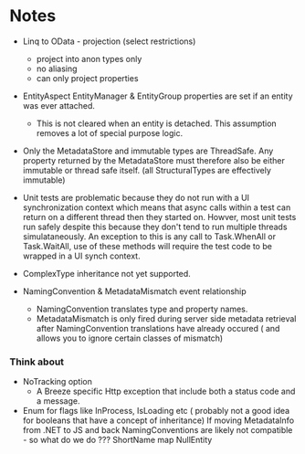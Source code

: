 ﻿# Notes 
  
- Linq to OData - projection (select restrictions)
    - project into anon types only
	- no aliasing
	- can only project properties 

- EntityAspect EntityManager & EntityGroup properties are set if an entity was ever attached. 
	- This is not cleared when an entity is detached.  This assumption removes a lot  of special purpose logic.


- Only the MetadataStore and immutable types are ThreadSafe.  Any property returned by the MetadataStore 
must therefore also be either immutable or thread safe itself. (all StructuralTypes are effectively immutable)

- Unit tests are problematic because they do not run with a UI synchronization context which means that async calls within a test can return on 
a different thread then they started on.  Howver, most unit tests run safely despite this because they don't tend to run multiple threads simulataneously.
An exception to this is any call to Task.WhenAll or Task.WaitAll, use of these methods will require the test code to be wrapped in a UI synch context.

- ComplexType inheritance not yet supported.

- NamingConvention & MetadataMismatch event relationship
    - NamingConvention translates type and property names. 
    - MetadataMismatch is only fired during server side metadata retrieval after NamingConvention translations have already occured ( and allows you to ignore certain classes of mismatch) 

### Think about

- NoTracking option
    - A Breeze specific Http exception that include both a status code and a message.
- Enum for flags like InProcess, IsLoading etc ( probably not a good idea for booleans that have a concept of inheritance)
If moving MetadataInfo from .NET to JS and back NamingConventions are likely not compatible - so what do we do ???
ShortName map
NullEntity